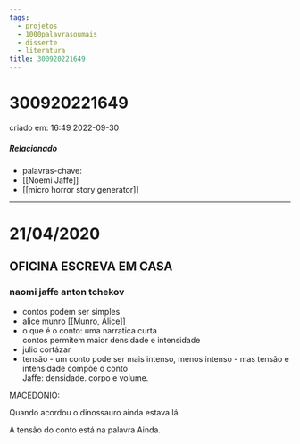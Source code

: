 ```yaml
---
tags:
  - projetos
  - 1000palavrasoumais
  - disserte
  - literatura
title: 300920221649
---
```


# 300920221649

criado em: 16:49 2022-09-30

##### Relacionado

- palavras-chave:  
- [[Noemi Jaffe]]
- [[micro horror story generator]]
---

# 21/04/2020

## OFICINA ESCREVA EM CASA

### naomi jaffe anton tchekov

- contos podem ser simples
- alice munro [[Munro, Alice]]
- o que é o conto: uma narratica curta  
contos permitem maior densidade e intensidade
- julio cortázar
- tensão - um conto pode ser mais intenso, menos intenso - mas tensão e intensidade compõe o conto  
Jaffe: densidade. corpo e volume.

MACEDONIO:

Quando acordou o dinossauro ainda estava lá.

A tensão do conto está na palavra Ainda.
